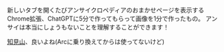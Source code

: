 新しいタブを開くたびアンサイクロペディアのおまかせページを表示するChrome拡張、ChatGPTに5分で作ってもらって画像を1分で作ったもの。
アンサイは本当にしょうもないことを理解することができます！

[知見山](https://create.kayac.com/others/tikenzan/)、良いよね(Arcに乗り換えてからは使ってないけど)
